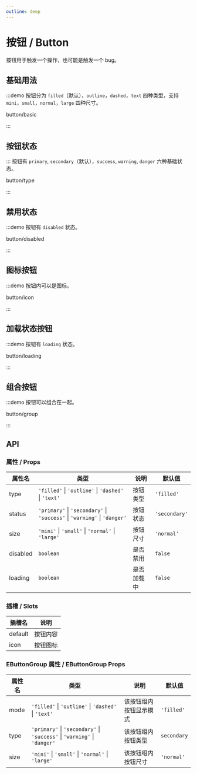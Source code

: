 ```yaml
---
outline: deep
---
```


# 按钮 / Button

按钮用于触发一个操作，也可能是触发一个 bug。

## 基础用法

:::demo 按钮分为 `filled`（默认），`outline`，`dashed`，`text` 四种类型，支持 `mini`，`small`，`normal`，`large` 四种尺寸。

button/basic

:::

## 按钮状态

::: 按钮有 `primary`, `secondary`（默认），`success`, `warning`, `danger` 六种基础状态。

button/type

:::

## 禁用状态

:::demo 按钮有 `disabled` 状态。

button/disabled

:::

## 图标按钮

:::demo 按钮内可以是图标。

button/icon

:::

## 加载状态按钮

:::demo 按钮有 `loading` 状态。

button/loading

:::

## 组合按钮

:::demo 按钮可以组合在一起。

button/group

:::

## API

### 属性 / Props

| 属性名   | 类型                                                                     | 说明       | 默认值        |
| -------- | ------------------------------------------------------------------------ | ---------- | ------------- |
| type     | `'filled'` \| `'outline'` \| `'dashed'` \| `'text'`                      | 按钮类型   | `'filled'`    |
| status   | `'primary'` \| `'secondary'` \| `'success'` \| `'warning'` \| `'danger'` | 按钮状态   | `'secondary'` |
| size     | `'mini'` \| `'small'` \| `'normal'` \| `'large'`                         | 按钮尺寸   | `'normal'`    |
| disabled | `boolean`                                                                | 是否禁用   | `false`       |
| loading  | `boolean`                                                                | 是否加载中 | `false`       |

### 插槽 / Slots

| 插槽名  | 说明     |
| ------- | -------- |
| default | 按钮内容 |
| icon    | 按钮图标 |

### EButtonGroup 属性 / EButtonGroup Props

| 属性名 | 类型                                                                     | 说明                   | 默认值      |
| ------ | ------------------------------------------------------------------------ | ---------------------- | ----------- |
| mode   | `'filled'` \| `'outline'` \| `'dashed'` \| `'text'`                      | 该按钮组内按钮显示模式 | `'filled'`  |
| type   | `'primary'` \| `'secondary'` \| `'success'` \| `'warning'` \| `'danger'` | 该按钮组内按钮类型     | `secondary` |
| size   | `'mini'` \| `'small'` \| `'normal'` \| `'large'`                         | 该按钮组内按钮尺寸     | `'normal'`  |
